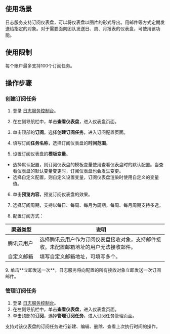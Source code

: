 ## 使用场景

日志服务支持订阅仪表盘，可以将仪表盘以图片的形式导出。用邮件等方式定期发送给指定的对象。对于需要面向团队发送日、周、月报表的仪表盘，可使用该功能。

## 使用限制

每个账户最多支持100个订阅任务。

## 操作步骤

### 创建订阅任务

1. 登录 [日志服务控制台](https://console.cloud.tencent.com/cls/overview)。
2. 在左侧导航栏中，单击**查看仪表盘**，进入仪表盘页面。
3. 单击顶部的**订阅**，选择**创建订阅任务**，进入订阅配置页面。

4. 填写订阅**任务名称**，选择订阅仪表盘的**时间范围**。

5. 设置订阅仪表盘的**模板变量**。

 - 选择默认配置，则订阅仪表盘的模板变量使用查看仪表盘时的默认配置。当查看仪表盘的默认变量变更时，订阅仪表盘也会发生变更。
 - 选择自定义配置，则自定义设置变量，订阅仪表盘渲染时使用自定义的变量值。
6. 单击**预览内容**，预览订阅仪表盘的效果。
7. 选择订阅周期，支持以每日、每周、每月为周期。每周、每月周期支持多选。

8. 配置订阅方式：
<table>
<thead>
<tr><th style="width: 20%">渠道类型</th><th>说明</th></tr>
</thead>
<tbody><tr>
<td>腾讯云用户</td>
<td>选择腾讯云用户作为订阅仪表盘接收对象，支持邮件接收。未配置邮箱地址的用户无法接收邮件。</td>
</tr>
<tr>
<td>自定义邮箱</td>
<td>填写自定义邮箱地址，可填写多个。</td>
</tr>
</tbody></table>
9. 单击**立即发送一次**，日志服务将向配置的所有接收对象立即发送一次订阅邮件。

### 管理订阅任务

1. 登录 [日志服务控制台](https://console.cloud.tencent.com/cls/overview)。
2. 在左侧导航栏中，单击**查看仪表盘**，进入仪表盘页面。
3. 单击顶部的**订阅**，选择**管理订阅任务**，进入订阅任务管理页面。

支持对该仪表盘的订阅任务进行新建、编辑、删除、查看上次执行时间的操作。
